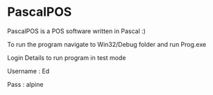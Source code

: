 # PascalPOS
PascalPOS is a POS software written in Pascal :)

To run the program navigate to Win32/Debug folder and run Prog.exe

Login Details to run program in test mode


Username : Ed


Pass : alpine

